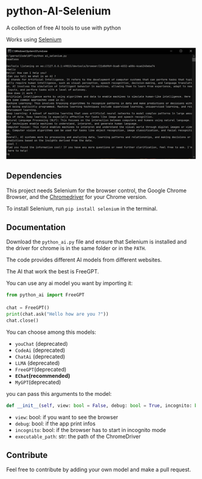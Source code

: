 # python-AI-Selenium
A collection of free AI tools to use with python

Works using [Selenium](https://www.selenium.dev/)

![screenshot](image.PNG)


## Dependencies

This project needs Selenium for the browser control, the Google Chrome Browser, and the [Chromedriver](https://chromedriver.chromium.org/downloads) for your Chrome version.

To install Selenium, run `pip install selenium` in the terminal.

## Documentation

Download the `python_ai.py` file and ensure that Selenium is installed and the driver for chrome is in the same folder or in the `PATH`.

The code provides different AI models from different websites.

The AI that work the best is FreeGPT.

You can use any ai model you want by importing it:

```python
from python_ai import FreeGPT

chat = FreeGPT()
print(chat.ask("Hello how are you ?"))
chat.close()
```

You can choose among this models:
 - `youChat` (deprecated)
 - `CodeAi` (deprecated)
 - `ChatAi` (deprecated)
 - `LLMA` (deprecated)
 - `FreeGPT`(deprecated)
 - **`EChat`(recommended)**
 - `MyGPT`(deprecated)

you can pass this arguments to the model:
```python
def __init__(self, view: bool = False, debug: bool = True, incognito: bool = True, executable_path: str = "chromedriver.exe")
```
- `view`: bool: if you want to see the browser
- `debug`: bool: if the app print infos
- `incognito`: bool: if the browser has to start in incognito mode
-  `executable_path`: str: the path of the ChromeDriver

## Contribute

Feel free to contribute by adding your own model and make a pull request.
